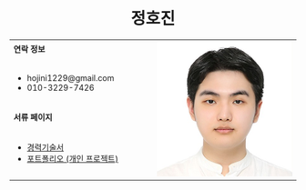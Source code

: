 <h1 align="center">정호진</h1>
<table>
  <tbody>
    <tr>
      <td><b>연락 정보</b></td>
      <td width="50%" rowspan="4">
        <img alt="증명사진.jpg" src="./assets/증명사진_정각.jpg" />
      </td>
    </tr>
    <tr>
      <td>
        <ul>
          <li>hojini1229@gmail.com</li>
          <li>010-3229-7426</li>
        </ul>
      </td>
    </tr>
    <tr><td><b>서류 페이지</b></td></tr>
    <tr>
      <td width="50%">
        <ul>
          <li><a href="./pages/경력기술서.md">경력기술서</a></li>
          <li><a href="./pages/포트폴리오.md">포트폴리오 (개인 프로젝트)</a></li>
        </ul>
      </td>
    </tr>
  </tbody>
</table>
